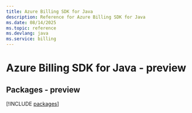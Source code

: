 ```yaml
---
title: Azure Billing SDK for Java
description: Reference for Azure Billing SDK for Java
ms.date: 08/14/2025
ms.topic: reference
ms.devlang: java
ms.service: billing
---
```

# Azure Billing SDK for Java - preview
## Packages - preview
[!INCLUDE [packages](billing-index.md)]